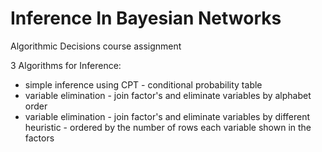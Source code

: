 # Inference In Bayesian Networks

Algorithmic Decisions course assignment  


3 Algorithms for Inference:

* simple inference using CPT - conditional probability table
* variable elimination - join factor's and eliminate variables by alphabet order
* variable elimination - join factor's and eliminate variables by different heuristic - ordered by the number of rows each variable shown in the factors

